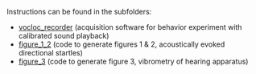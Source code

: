 Instructions can be found in the subfolders:

- [vocloc_recorder](vocloc_recorder) (acquisition software for behavior experiment with calibrated sound playback)
- [figure_1_2](figure_1_2) (code to generate figures 1 & 2, acoustically evoked directional startles)
- [figure_3](figure_3) (code to generate figure 3, vibrometry of hearing apparatus)
